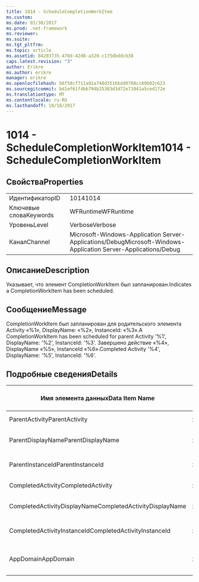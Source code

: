```yaml
---
title: 1014 - ScheduleCompletionWorkItem
ms.custom: 
ms.date: 03/30/2017
ms.prod: .net-framework
ms.reviewer: 
ms.suite: 
ms.tgt_pltfrm: 
ms.topic: article
ms.assetid: 84203735-478d-42d8-a320-c175dbddcb38
caps.latest.revision: "3"
author: Erikre
ms.author: erikre
manager: erikre
ms.openlocfilehash: b6f58cf711a91a748d3516bdd0708cc89b02c623
ms.sourcegitcommit: bd1ef61f4bb794b25383d3d72e71041a5ced172e
ms.translationtype: MT
ms.contentlocale: ru-RU
ms.lasthandoff: 10/18/2017
---
```

# <a name="1014---schedulecompletionworkitem"></a><span data-ttu-id="5b96a-102">1014 - ScheduleCompletionWorkItem</span><span class="sxs-lookup"><span data-stu-id="5b96a-102">1014 - ScheduleCompletionWorkItem</span></span>
## <a name="properties"></a><span data-ttu-id="5b96a-103">Свойства</span><span class="sxs-lookup"><span data-stu-id="5b96a-103">Properties</span></span>  
  
|||  
|-|-|  
|<span data-ttu-id="5b96a-104">Идентификатор</span><span class="sxs-lookup"><span data-stu-id="5b96a-104">ID</span></span>|<span data-ttu-id="5b96a-105">1014</span><span class="sxs-lookup"><span data-stu-id="5b96a-105">1014</span></span>|  
|<span data-ttu-id="5b96a-106">Ключевые слова</span><span class="sxs-lookup"><span data-stu-id="5b96a-106">Keywords</span></span>|<span data-ttu-id="5b96a-107">WFRuntime</span><span class="sxs-lookup"><span data-stu-id="5b96a-107">WFRuntime</span></span>|  
|<span data-ttu-id="5b96a-108">Уровень</span><span class="sxs-lookup"><span data-stu-id="5b96a-108">Level</span></span>|<span data-ttu-id="5b96a-109">Verbose</span><span class="sxs-lookup"><span data-stu-id="5b96a-109">Verbose</span></span>|  
|<span data-ttu-id="5b96a-110">Канал</span><span class="sxs-lookup"><span data-stu-id="5b96a-110">Channel</span></span>|<span data-ttu-id="5b96a-111">Microsoft-Windows-Application Server-Applications/Debug</span><span class="sxs-lookup"><span data-stu-id="5b96a-111">Microsoft-Windows-Application Server-Applications/Debug</span></span>|  
  
## <a name="description"></a><span data-ttu-id="5b96a-112">Описание</span><span class="sxs-lookup"><span data-stu-id="5b96a-112">Description</span></span>  
 <span data-ttu-id="5b96a-113">Указывает, что элемент CompletionWorkItem был запланирован.</span><span class="sxs-lookup"><span data-stu-id="5b96a-113">Indicates a CompletionWorkItem has been scheduled.</span></span>  
  
## <a name="message"></a><span data-ttu-id="5b96a-114">Сообщение</span><span class="sxs-lookup"><span data-stu-id="5b96a-114">Message</span></span>  
 <span data-ttu-id="5b96a-115">CompletionWorkItem был запланирован для родительского элемента Activity «%1», DisplayName: «%2», InstanceId: «%3».</span><span class="sxs-lookup"><span data-stu-id="5b96a-115">A CompletionWorkItem has been scheduled for parent Activity '%1', DisplayName: '%2', InstanceId: '%3'.</span></span>  <span data-ttu-id="5b96a-116">Завершено действие «%4», DisplayName «%5», InstanceId «%6».</span><span class="sxs-lookup"><span data-stu-id="5b96a-116">Completed Activity '%4', DisplayName: '%5', InstanceId: '%6'.</span></span>  
  
## <a name="details"></a><span data-ttu-id="5b96a-117">Подробные сведения</span><span class="sxs-lookup"><span data-stu-id="5b96a-117">Details</span></span>  
  
|<span data-ttu-id="5b96a-118">Имя элемента данных</span><span class="sxs-lookup"><span data-stu-id="5b96a-118">Data Item Name</span></span>|<span data-ttu-id="5b96a-119">Тип элемента данных</span><span class="sxs-lookup"><span data-stu-id="5b96a-119">Data Item Type</span></span>|<span data-ttu-id="5b96a-120">Описание</span><span class="sxs-lookup"><span data-stu-id="5b96a-120">Description</span></span>|  
|--------------------|--------------------|-----------------|  
|<span data-ttu-id="5b96a-121">ParentActivity</span><span class="sxs-lookup"><span data-stu-id="5b96a-121">ParentActivity</span></span>|<span data-ttu-id="5b96a-122">xs:string</span><span class="sxs-lookup"><span data-stu-id="5b96a-122">xs:string</span></span>|<span data-ttu-id="5b96a-123">Имя типа родительского действия.</span><span class="sxs-lookup"><span data-stu-id="5b96a-123">The type name of the parent activity.</span></span>|  
|<span data-ttu-id="5b96a-124">ParentDisplayName</span><span class="sxs-lookup"><span data-stu-id="5b96a-124">ParentDisplayName</span></span>|<span data-ttu-id="5b96a-125">xs:string</span><span class="sxs-lookup"><span data-stu-id="5b96a-125">xs:string</span></span>|<span data-ttu-id="5b96a-126">Отображаемое имя родительского действия.</span><span class="sxs-lookup"><span data-stu-id="5b96a-126">The display name of the parent activity.</span></span>|  
|<span data-ttu-id="5b96a-127">ParentInstanceId</span><span class="sxs-lookup"><span data-stu-id="5b96a-127">ParentInstanceId</span></span>|<span data-ttu-id="5b96a-128">xs:string</span><span class="sxs-lookup"><span data-stu-id="5b96a-128">xs:string</span></span>|<span data-ttu-id="5b96a-129">Идентификатор экземпляра родительского действия.</span><span class="sxs-lookup"><span data-stu-id="5b96a-129">The instance id of the parent activity.</span></span>|  
|<span data-ttu-id="5b96a-130">CompletedActivity</span><span class="sxs-lookup"><span data-stu-id="5b96a-130">CompletedActivity</span></span>|<span data-ttu-id="5b96a-131">xs:string</span><span class="sxs-lookup"><span data-stu-id="5b96a-131">xs:string</span></span>|<span data-ttu-id="5b96a-132">Имя типа завершенного действия.</span><span class="sxs-lookup"><span data-stu-id="5b96a-132">The type name of the completed activity.</span></span>|  
|<span data-ttu-id="5b96a-133">CompletedActivityDisplayName</span><span class="sxs-lookup"><span data-stu-id="5b96a-133">CompletedActivityDisplayName</span></span>|<span data-ttu-id="5b96a-134">xs:string</span><span class="sxs-lookup"><span data-stu-id="5b96a-134">xs:string</span></span>|<span data-ttu-id="5b96a-135">Отображаемое имя завершенного действия.</span><span class="sxs-lookup"><span data-stu-id="5b96a-135">The display name of the completed activity.</span></span>|  
|<span data-ttu-id="5b96a-136">CompletedActivityInstanceId</span><span class="sxs-lookup"><span data-stu-id="5b96a-136">CompletedActivityInstanceId</span></span>|<span data-ttu-id="5b96a-137">xs:string</span><span class="sxs-lookup"><span data-stu-id="5b96a-137">xs:string</span></span>|<span data-ttu-id="5b96a-138">Идентификатор экземпляра завершенного действия.</span><span class="sxs-lookup"><span data-stu-id="5b96a-138">The instance id of the completed activity.</span></span>|  
|<span data-ttu-id="5b96a-139">AppDomain</span><span class="sxs-lookup"><span data-stu-id="5b96a-139">AppDomain</span></span>|<span data-ttu-id="5b96a-140">xs:string</span><span class="sxs-lookup"><span data-stu-id="5b96a-140">xs:string</span></span>|<span data-ttu-id="5b96a-141">Строка, возвращаемая AppDomain.CurrentDomain.FriendlyName.</span><span class="sxs-lookup"><span data-stu-id="5b96a-141">The string returned by AppDomain.CurrentDomain.FriendlyName.</span></span>|
